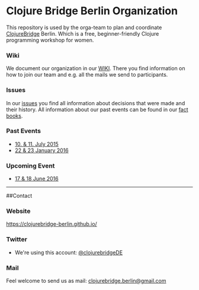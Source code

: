 # Clojure Bridge Berlin Organization

This repository is used by the orga-team to plan and coordinate [ClojureBridge](http://www.clojurebridge.org/) Berlin. 
Which is a free, beginner-friendly Clojure programming workshop for women.  

### Wiki
We document our organization in our [WIKI](https://github.com/clojurebridge-berlin/organization/wiki). There you find information on how to join our team and e.g. all the mails we send to participants.

### Issues
In our [issues](https://github.com/clojurebridge-berlin/organization/issues) you find all information about decisions that were made and their history.
All information about our past events can be found in our [fact books](https://github.com/clojurebridge-berlin/organization/blob/master/2016-01-22-factbook.md).

### Past Events
- [10. & 11. July 2015](http://www.clojurebridge.org/events/2015-07-10-berlin)
- [22 & 23 January 2016](http://www.clojurebridge.org/events/2016-01-22-berlin)

### Upcoming Event
- [17 & 18 June 2016](http://www.clojurebridge.org/events/2016-06-17-berlin)

---

##Contact 

### Website
https://clojurebridge-berlin.github.io/

### Twitter
- We're using this account: [@clojurebridgeDE](https://twitter.com/clojurebridgeDE)

### Mail  
Feel welcome to send us as mail: clojurebridge.berlin@gmail.com

